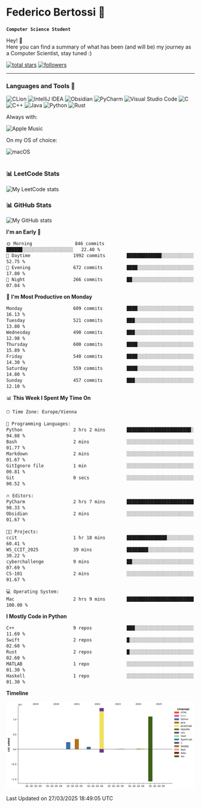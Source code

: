 # Federico Bertossi 🚀

**`Computer Science Student`**

[//]: # (Thanks to @ForrestKnight for the inspiration.)

<!-- TODO: Insert a banner image -->

Hey! 👋</br>
Here you can find a summary of what has been (and will be) my journey as a Computer Scientist, stay tuned :)

   <p>
      <a href="https://github.com/mrBymax?tab=repositories&sort=stargazers">
         <img alt="total stars" title="Total stars on GitHub" src="https://custom-icon-badges.demolab.com/github/stars/mrBymax?color=55960c&style=for-the-badge&labelColor=488207&logo=star"/></a>
<a href="https://github.com/mrBymax?tab=followers">
         <img alt="followers" title="Follow me on Github" src="https://custom-icon-badges.demolab.com/github/followers/mrBymax?color=236ad3&labelColor=1155ba&style=for-the-badge&logo=person-add&label=Follow&logoColor=white"/></a>
   </p>

---

<!-- TODO: Insert a GIF -->
### Languages and Tools 🧰

<!-- TODO: Change it with shields -->
<!-- ![Hugo](https://img.shields.io/badge/Hugo-black.svg?style=for-the-badge&logo=Hugo) -->
<!-- ![NPM](https://img.shields.io/badge/NPM-%23CB3837.svg?style=for-the-badge&logo=npm&logoColor=white) -->
<!--![React](https://img.shields.io/badge/react-%2320232a.svg?style=for-the-badge&logo=react&logoColor=%2361DAFB) -->
![CLion](https://img.shields.io/badge/CLion-black?style=for-the-badge&logo=clion&logoColor=white)
![IntelliJ IDEA](https://img.shields.io/badge/IntelliJIDEA-000000.svg?style=for-the-badge&logo=intellij-idea&logoColor=white)
![Obsidian](https://img.shields.io/badge/Obsidian-%23483699.svg?style=for-the-badge&logo=obsidian&logoColor=white)
![PyCharm](https://img.shields.io/badge/pycharm-143?style=for-the-badge&logo=pycharm&logoColor=black&color=black&labelColor=green)
![Visual Studio Code](https://img.shields.io/badge/Visual%20Studio%20Code-0078d7.svg?style=for-the-badge&logo=visual-studio-code&logoColor=white)
![C](https://img.shields.io/badge/c-%2300599C.svg?style=for-the-badge&logo=c&logoColor=white)
![C++](https://img.shields.io/badge/c++-%2300599C.svg?style=for-the-badge&logo=c%2B%2B&logoColor=white)
![Java](https://img.shields.io/badge/java-%23ED8B00.svg?style=for-the-badge&logo=openjdk&logoColor=white)
![Python](https://img.shields.io/badge/python-3670A0?style=for-the-badge&logo=python&logoColor=ffdd54)
![Rust](https://img.shields.io/badge/Rust-000000?logo=Rust&logoColor=white)

Always with:

![Apple Music](https://img.shields.io/badge/Apple_Music-9933CC?style=for-the-badge&logo=apple-music&logoColor=white)

On my OS of choice:

![macOS](https://img.shields.io/badge/mac%20os-000000?style=for-the-badge&logo=macos&logoColor=F0F0F0)


#
### 📊 LeetCode Stats
![My LeetCode stats](https://leetcard.jacoblin.cool/mrBymax?theme=dark&font=Fira%20Mono)

### 📊 GitHub Stats

![My GitHub stats](https://github-readme-stats.vercel.app/api?username=mrBymax&show_icons=true&theme=dracula)


<!--START_SECTION:waka-->
**I'm an Early 🐤** 

```text
🌞 Morning                846 commits         ██████░░░░░░░░░░░░░░░░░░░   22.40 % 
🌆 Daytime                1992 commits        █████████████░░░░░░░░░░░░   52.75 % 
🌃 Evening                672 commits         ████░░░░░░░░░░░░░░░░░░░░░   17.80 % 
🌙 Night                  266 commits         ██░░░░░░░░░░░░░░░░░░░░░░░   07.04 % 
```
📅 **I'm Most Productive on Monday** 

```text
Monday                   609 commits         ████░░░░░░░░░░░░░░░░░░░░░   16.13 % 
Tuesday                  521 commits         ███░░░░░░░░░░░░░░░░░░░░░░   13.80 % 
Wednesday                490 commits         ███░░░░░░░░░░░░░░░░░░░░░░   12.98 % 
Thursday                 600 commits         ████░░░░░░░░░░░░░░░░░░░░░   15.89 % 
Friday                   540 commits         ████░░░░░░░░░░░░░░░░░░░░░   14.30 % 
Saturday                 559 commits         ████░░░░░░░░░░░░░░░░░░░░░   14.80 % 
Sunday                   457 commits         ███░░░░░░░░░░░░░░░░░░░░░░   12.10 % 
```


📊 **This Week I Spent My Time On** 

```text
🕑︎ Time Zone: Europe/Vienna

💬 Programming Languages: 
Python                   2 hrs 2 mins        ████████████████████████░   94.88 % 
Bash                     2 mins              ░░░░░░░░░░░░░░░░░░░░░░░░░   01.77 % 
Markdown                 2 mins              ░░░░░░░░░░░░░░░░░░░░░░░░░   01.67 % 
GitIgnore file           1 min               ░░░░░░░░░░░░░░░░░░░░░░░░░   00.81 % 
Git                      0 secs              ░░░░░░░░░░░░░░░░░░░░░░░░░   00.52 % 

🔥 Editors: 
PyCharm                  2 hrs 7 mins        █████████████████████████   98.33 % 
Obsidian                 2 mins              ░░░░░░░░░░░░░░░░░░░░░░░░░   01.67 % 

🐱‍💻 Projects: 
ccit                     1 hr 18 mins        ███████████████░░░░░░░░░░   60.41 % 
WS_CCIT_2025             39 mins             ████████░░░░░░░░░░░░░░░░░   30.22 % 
cyberchallenge           9 mins              ██░░░░░░░░░░░░░░░░░░░░░░░   07.69 % 
CS-101                   2 mins              ░░░░░░░░░░░░░░░░░░░░░░░░░   01.67 % 

💻 Operating System: 
Mac                      2 hrs 9 mins        █████████████████████████   100.00 % 
```

**I Mostly Code in Python** 

```text
C++                      9 repos             ███░░░░░░░░░░░░░░░░░░░░░░   11.69 % 
Swift                    2 repos             █░░░░░░░░░░░░░░░░░░░░░░░░   02.60 % 
Rust                     2 repos             █░░░░░░░░░░░░░░░░░░░░░░░░   02.60 % 
MATLAB                   1 repo              ░░░░░░░░░░░░░░░░░░░░░░░░░   01.30 % 
Haskell                  1 repo              ░░░░░░░░░░░░░░░░░░░░░░░░░   01.30 % 
```



**Timeline**

![Lines of Code chart](https://raw.githubusercontent.com/mrBymax/mrBymax/main/assets/bar_graph.png)


 Last Updated on 27/03/2025 18:49:05 UTC
<!--END_SECTION:waka-->


[linkedin]: https://linkedin.com/federico-bertossi
[website]:  https://www.federicobertossi.com

</details>
